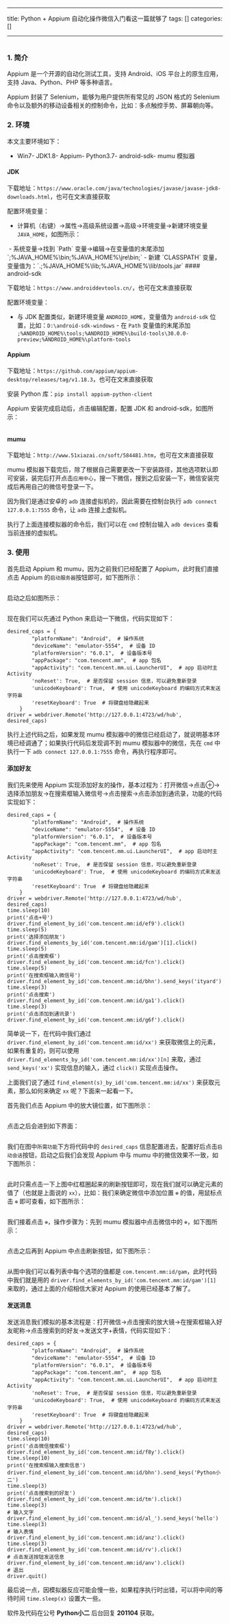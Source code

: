 
--- 
title:  Python + Appium 自动化操作微信入门看这一篇就够了 
tags: []
categories: [] 

---
<img src="https://img-blog.csdnimg.cn/20201104203003388.jpg?x-oss-process=image/watermark,type_ZmFuZ3poZW5naGVpdGk,shadow_10,text_aHR0cHM6Ly9ibG9nLmNzZG4ubmV0L2l0eWFyZA==,size_16,color_FFFFFF,t_70#pic_center" alt="">

### 1. 简介

Appium 是一个开源的自动化测试工具，支持 Android、iOS 平台上的原生应用，支持 Java、Python、PHP 等多种语言。

Appium 封装了 Selenium，能够为用户提供所有常见的 JSON 格式的 Selenium 命令以及额外的移动设备相关的控制命令，比如：多点触控手势、屏幕朝向等。

### 2. 环境

本文主要环境如下：
- Win7- JDK1.8- Appium- Python3.7- android-sdk- mumu 模拟器
#### JDK

下载地址：`https://www.oracle.com/java/technologies/javase/javase-jdk8-downloads.html`，也可在文末直接获取

配置环境变量：
- 计算机（右键）-&gt;属性-&gt;高级系统设置-&gt;高级-&gt;环境变量-&gt;新建环境变量 `JAVA_HOME`，如图所示：
<img src="https://img-blog.csdnimg.cn/20201104202554129.PNG?x-oss-process=image/watermark,type_ZmFuZ3poZW5naGVpdGk,shadow_10,text_aHR0cHM6Ly9ibG9nLmNzZG4ubmV0L2l0eWFyZA==,size_16,color_FFFFFF,t_70#pic_center" alt="">
-  系统变量-&gt;找到 `Path` 变量-&gt;编辑-&gt;在变量值的末尾添加`;%JAVA_HOME%\bin;%JAVA_HOME%\jre\bin;` -  新建 `CLASSPATH` 变量，变量值为：`.;%JAVA_HOME%\lib;%JAVA_HOME%\lib\tools.jar` 
#### android-sdk

下载地址：`https://www.androiddevtools.cn/`，也可在文末直接获取

配置环境变量：
-  与 JDK 配置类似，新建环境变量 `ANDROID_HOME`，变量值为 `android-sdk` 位置，比如：`D:\android-sdk-windows` -  在 `Path` 变量值的末尾添加 `;%ANDROID_HOME%\tools;%ANDROID_HOME%\build-tools\30.0.0-preview;%ANDROID_HOME%\platform-tools` 
#### Appium

下载地址：`https://github.com/appium/appium-desktop/releases/tag/v1.18.3`，也可在文末直接获取

安装 Python 库：`pip install appium-python-client`

Appium 安装完成启动后，点击编辑配置，配置 JDK 和 android-sdk，如图所示：

<img src="https://img-blog.csdnimg.cn/20201104202628299.PNG?x-oss-process=image/watermark,type_ZmFuZ3poZW5naGVpdGk,shadow_10,text_aHR0cHM6Ly9ibG9nLmNzZG4ubmV0L2l0eWFyZA==,size_16,color_FFFFFF,t_70#pic_center" alt="">

#### mumu

下载地址：`http://www.51xiazai.cn/soft/584481.htm`，也可在文末直接获取

mumu 模拟器下载完后，除了根据自己需要更改一下安装路径，其他选项默认即可安装，装完后打开点击`应用中心`，搜一下微信，搜到之后安装一下，微信安装完成后再用自己的微信号登录一下。

因为我们是通过安卓的 `adb` 连接虚拟机的，因此需要在控制台执行 `adb connect 127.0.0.1:7555` 命令，让 `adb` 连接上虚拟机。

执行了上面连接模拟器的命令后，我们可以在 `cmd` 控制台输入 `adb devices` 查看当前连接的虚拟机。

### 3. 使用

首先启动 Appium 和 mumu，因为之前我们已经配置了 Appium，此时我们直接点击 Appium 的`启动服务器`按钮即可，如下图所示：

<img src="https://img-blog.csdnimg.cn/20201104202646497.PNG?x-oss-process=image/watermark,type_ZmFuZ3poZW5naGVpdGk,shadow_10,text_aHR0cHM6Ly9ibG9nLmNzZG4ubmV0L2l0eWFyZA==,size_16,color_FFFFFF,t_70#pic_center" alt="">

启动之后如图所示：

<img src="https://img-blog.csdnimg.cn/20201104202701371.PNG?x-oss-process=image/watermark,type_ZmFuZ3poZW5naGVpdGk,shadow_10,text_aHR0cHM6Ly9ibG9nLmNzZG4ubmV0L2l0eWFyZA==,size_16,color_FFFFFF,t_70#pic_center" alt="">

现在我们可以先通过 Python 来启动一下微信，代码实现如下：

```
desired_caps = {
        "platformName": "Android",  # 操作系统
        "deviceName": "emulator-5554",  # 设备 ID
        "platformVersion": "6.0.1",  # 设备版本号
        "appPackage": "com.tencent.mm",  # app 包名
        "appActivity": "com.tencent.mm.ui.LauncherUI",  # app 启动时主 Activity
        'noReset': True,  # 是否保留 session 信息，可以避免重新登录
        'unicodeKeyboard': True,  # 使用 unicodeKeyboard 的编码方式来发送字符串
        'resetKeyboard': True  # 将键盘给隐藏起来
    }
driver = webdriver.Remote('http://127.0.0.1:4723/wd/hub', desired_caps)

```

执行上述代码之后，如果发现 mumu 模拟器中的微信已经启动了，就说明基本环境已经调通了；如果执行代码后发现调不到 mumu 模拟器中的微信，先在 `cmd` 中执行一下 `adb connect 127.0.0.1:7555` 命令，再执行程序即可。

#### 添加好友

我们先来使用 Appium 实现添加好友的操作，基本过程为：打开微信-&gt;点击⊕-&gt;选择添加朋友-&gt;在搜索框输入微信号-&gt;点击搜索-&gt;点击添加到通讯录，功能的代码实现如下：

```
desired_caps = {
        "platformName": "Android",  # 操作系统
        "deviceName": "emulator-5554",  # 设备 ID
        "platformVersion": "6.0.1",  # 设备版本号
        "appPackage": "com.tencent.mm",  # app 包名
        "appActivity": "com.tencent.mm.ui.LauncherUI",  # app 启动时主 Activity
        'noReset': True,  # 是否保留 session 信息，可以避免重新登录
        'unicodeKeyboard': True,  # 使用 unicodeKeyboard 的编码方式来发送字符串
        'resetKeyboard': True  # 将键盘给隐藏起来
    }
driver = webdriver.Remote('http://127.0.0.1:4723/wd/hub', desired_caps)
time.sleep(10)
print('点击+号')
driver.find_element_by_id('com.tencent.mm:id/ef9').click()
time.sleep(5)
print('选择添加朋友')
driver.find_elements_by_id('com.tencent.mm:id/gam')[1].click()
time.sleep(5)
print('点击搜索框')
driver.find_element_by_id('com.tencent.mm:id/fcn').click()
time.sleep(5)
print('在搜索框输入微信号')
driver.find_element_by_id('com.tencent.mm:id/bhn').send_keys('ityard')
time.sleep(3)
print('点击搜索')
driver.find_element_by_id('com.tencent.mm:id/ga1').click()
time.sleep(3)
print('点击添加到通讯录')
driver.find_element_by_id('com.tencent.mm:id/g6f').click()

```

简单说一下，在代码中我们通过 `driver.find_element_by_id('com.tencent.mm:id/xx')` 来获取微信上的元素，如果有重复的，则可以使用 `driver.find_elements_by_id('com.tencent.mm:id/xx')[n]` 来取，通过 `send_keys('xx')` 实现信息的输入，通过 `click()` 实现点击操作。

上面我们说了通过 `find_element(s)_by_id('com.tencent.mm:id/xx')` 来获取元素，那么如何来确定 `xx` 呢？下面来一起看一下。

首先我们点击 Appium 中的放大镜位置，如下图所示：

<img src="https://img-blog.csdnimg.cn/20201104202721298.PNG?x-oss-process=image/watermark,type_ZmFuZ3poZW5naGVpdGk,shadow_10,text_aHR0cHM6Ly9ibG9nLmNzZG4ubmV0L2l0eWFyZA==,size_16,color_FFFFFF,t_70#pic_center" alt="">

点击之后会进到如下界面：

<img src="https://img-blog.csdnimg.cn/20201104202733921.PNG?x-oss-process=image/watermark,type_ZmFuZ3poZW5naGVpdGk,shadow_10,text_aHR0cHM6Ly9ibG9nLmNzZG4ubmV0L2l0eWFyZA==,size_16,color_FFFFFF,t_70#pic_center" alt="">

我们在图中`所需功能`下方将代码中的 `desired_caps` 信息配置进去，配置好后点击`启动会话`按钮，启动之后我们会发现 Appium 中与 mumu 中的微信效果不一致，如下图所示：

<img src="https://img-blog.csdnimg.cn/20201104202746586.PNG?x-oss-process=image/watermark,type_ZmFuZ3poZW5naGVpdGk,shadow_10,text_aHR0cHM6Ly9ibG9nLmNzZG4ubmV0L2l0eWFyZA==,size_16,color_FFFFFF,t_70#pic_center" alt="">

此时只需点击一下上图中红框圈起来的刷新按钮即可，现在我们就可以确定元素的值了（也就是上面说的 `xx`），比如：我们来确定微信中添加位置 `⊕` 的值，用鼠标点击 `⊕` 即可查看，如下图所示：

<img src="https://img-blog.csdnimg.cn/2020110420280075.PNG?x-oss-process=image/watermark,type_ZmFuZ3poZW5naGVpdGk,shadow_10,text_aHR0cHM6Ly9ibG9nLmNzZG4ubmV0L2l0eWFyZA==,size_16,color_FFFFFF,t_70#pic_center" alt="">

我们接着点击 `⊕`，操作步骤为：先到 mumu 模拟器中点击微信中的 `⊕`，如下图所示：

<img src="https://img-blog.csdnimg.cn/20201104202814281.PNG?x-oss-process=image/watermark,type_ZmFuZ3poZW5naGVpdGk,shadow_10,text_aHR0cHM6Ly9ibG9nLmNzZG4ubmV0L2l0eWFyZA==,size_16,color_FFFFFF,t_70#pic_center" alt="">

点击之后再到 Appium 中点击刷新按钮，如下图所示：

<img src="https://img-blog.csdnimg.cn/20201104202829548.PNG?x-oss-process=image/watermark,type_ZmFuZ3poZW5naGVpdGk,shadow_10,text_aHR0cHM6Ly9ibG9nLmNzZG4ubmV0L2l0eWFyZA==,size_16,color_FFFFFF,t_70#pic_center" alt="">

从图中我们可以看列表中每个选项的值都是 `com.tencent.mm:id/gam`，此时代码中我们就是用的 `driver.find_elements_by_id('com.tencent.mm:id/gam')[1]` 来取的，通过上面的介绍相信大家对 Appium 的使用已经基本了解了。

#### 发送消息

发送消息我们模拟的基本流程是：打开微信-&gt;点击搜索的放大镜-&gt;在搜索框输入好友昵称-&gt;点击搜索到的好友-&gt;发送文字+表情，代码实现如下：

```
desired_caps = {
        "platformName": "Android",  # 操作系统
        "deviceName": "emulator-5554",  # 设备 ID
        "platformVersion": "6.0.1",  # 设备版本号
        "appPackage": "com.tencent.mm",  # app 包名
        "appActivity": "com.tencent.mm.ui.LauncherUI",  # app 启动时主 Activity
        'noReset': True,  # 是否保留 session 信息，可以避免重新登录
        'unicodeKeyboard': True,  # 使用 unicodeKeyboard 的编码方式来发送字符串
        'resetKeyboard': True  # 将键盘给隐藏起来
    }
driver = webdriver.Remote('http://127.0.0.1:4723/wd/hub', desired_caps)
time.sleep(10)
print('点击微信搜索框')
driver.find_element_by_id('com.tencent.mm:id/f8y').click()
time.sleep(10)
print('在搜索框输入搜索信息')
driver.find_element_by_id('com.tencent.mm:id/bhn').send_keys('Python小二')
time.sleep(3)
print('点击搜索到的好友')
driver.find_element_by_id('com.tencent.mm:id/tm').click()
time.sleep(3)
# 输入文字
driver.find_element_by_id('com.tencent.mm:id/al_').send_keys('hello')
time.sleep(3)
# 输入表情
driver.find_element_by_id('com.tencent.mm:id/anz').click()
time.sleep(3)
driver.find_element_by_id('com.tencent.mm:id/rv').click()
# 点击发送按钮发送信息
driver.find_element_by_id('com.tencent.mm:id/anv').click()
# 退出
driver.quit()

```

最后说一点，因模拟器反应可能会慢一些，如果程序执行时出错，可以将中间的等待时间 `time.sleep(x)` 设置大一些。

软件及代码在公号 **Python小二** 后台回复 **201104** 获取。

